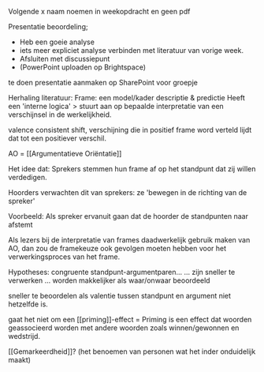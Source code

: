 
Volgende x naam noemen in weekopdracht en geen pdf

Presentatie beoordeling;
- Heb een goeie analyse
- iets meer expliciet analyse verbinden met literatuur van vorige week.
- Afsluiten met discussiepunt
- (PowerPoint uploaden op Brightspace)

te doen presentatie aanmaken op SharePoint voor groepje

Herhaling literatuur:
Frame: een model/kader
	descriptie & predictie
	Heeft een 'interne logica' > stuurt aan op bepaalde interpretatie van een verschijnsel in de werkelijkheid.


valence consistent shift, verschijning die in positief frame word verteld lijdt dat tot een positiever verschil.

AO = [[Argumentatieve Oriëntatie]]

Het idee dat: Sprekers stemmen hun frame af op het standpunt dat zij willen verdedigen.

Hoorders verwachten dit van sprekers: ze 'bewegen in de richting van de spreker'

Voorbeeld:
Als spreker ervanuit gaan dat de hoorder de standpunten naar afstemt

Als lezers bij de interpretatie van frames daadwerkelijk gebruik maken van AO, dan zou de framekeuze ook gevolgen moeten hebben voor het verwerkingsproces van het frame.

Hypotheses: congruente standpunt-argumentparen...
	... zijn sneller te verwerken
	... worden makkelijker als waar/onwaar beoordeeld

sneller te beoordelen als valentie tussen standpunt en argument niet hetzelfde is.

gaat het niet om een [[priming]]-effect = Priming is een effect dat woorden geassocieerd worden met andere woorden zoals winnen/gewonnen en wedstrijd.

[[Gemarkeerdheid]]? (het benoemen van personen wat het inder onduidelijk maakt)


